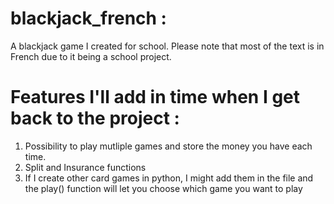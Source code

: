 # blackjack_french :

A blackjack game I created for school. Please note that most of the text is in French due to it being a school project.

# Features I'll add in time when I get back to the project : 
  1. Possibility to play mutliple games and store the money you have each time.
  2. Split and Insurance functions
  3. If I create other card games in python, I might add them in the file and the play() function will let you choose which game you want to play
